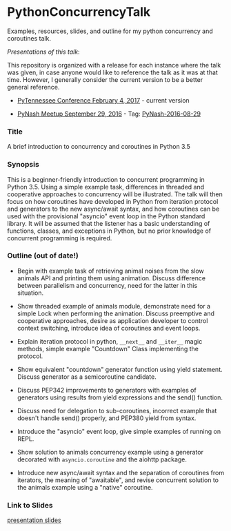 # PythonConcurrencyTalk

Examples, resources, slides, and outline for my python concurrency
and coroutines talk.

*Presentations of this talk*:

This repository is organized with a release for each instance where
the talk was given, in case anyone would like to reference the talk
as it was at that time. However, I generally consider the current
version to be a better general reference.

* [PyTennessee Conference February 4, 2017](https://www.pytennessee.org/schedule/presentation/131/) - current version

* [PyNash Meetup September 29, 2016](https://www.meetup.com/PyNash/events/233675647/) - Tag: [PyNash-2016-08-29](https://github.com/appeltel/PythonConcurrencyTalk2016/tree/PyNash-2016-08-29)


### Title

A brief introduction to concurrency and coroutines in Python 3.5

### Synopsis

This is a beginner-friendly introduction to concurrent programming
in Python 3.5. Using a simple example task, differences in threaded
and cooperative approaches to concurrency will be illustrated.
The talk will then focus on how coroutines have developed in
Python from iteration protocol and generators to the new
async/await syntax, and how coroutines
can be used with the provisional "asyncio" event loop in the Python
standard library. It will be assumed that the listener has a basic
understanding of functions, classes, and exceptions in Python, but
no prior knowledge of concurrent programming is required.

### Outline (out of date!)

- Begin with example task of retrieving animal noises from the slow
  animals API and printing them using animation. Discuss difference
  between parallelism and concurrency, need for the latter in this
  situation.

- Show threaded example of animals module, demonstrate need for
  a simple Lock when performing the animation. Discuss preemptive
  and cooperative approaches, desire as application developer
  to control context switching, introduce idea of coroutines and
  event loops.

- Explain iteration protocol in python, `__next__` and `__iter__`
  magic methods, simple example "Countdown" Class implementing
  the protocol.

- Show equivalent "countdown" generator function using yield
  statement. Discuss generator as a semicoroutine candidate.

- Discuss PEP342 improvements to generators with examples of
  generators using results from yield expressions and the send()
  function.

- Discuss need for delegation to sub-coroutines, incorrect example
  that doesn't handle send() properly, and PEP380 yield from
  syntax.

- Introduce the "asyncio" event loop, give simple examples of
  running on REPL.

- Show solution to animals concurrency example using a generator
  decorated with `asyncio.coroutine` and the aiohttp package.

- Introduce new async/await syntax and the separation of coroutines
  from iterators, the meaning of "awaitable", and revise concurrent
  solution to the animals example using a "native" coroutine.

### Link to Slides

[presentation slides](https://www.ericappelt.com/PythonConcurrency2016.pdf)
